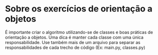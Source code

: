 # Sobre os exercícios de orientação a objetos

É importante criar o algoritmo utilizando-se de classes e boas práticas de orientação a objetos. Uma dica é manter cada classe com uma única responsabilidade. Use também mais de um arquivo para separar as responsabilidades de cada trecho de código (Ex: main.py, classes.py)